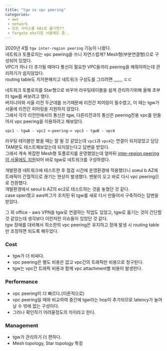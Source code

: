 ```yaml
---
title: "tgw vs vpc peering"
categories:
 - aws
 - network
 - 모든 서비스를 k8s로 옮기면??
 - fargate eks지원 서울에도 좀..
---
```

2020년 4월 ```tgw inter-region peering``` 기능이 나왔다.  
네트워크 토폴로지는 vpc peering을 쓰니 자연스럽게? Mesh형(부분연결형)으로 구성되어 있었다.  
VPC가 하나 더 추가될 때마다 통신이 필요한 VPC들끼리 peering을 해줘야하는데 관리하기가 쉽지않았다.  
routing table도 지저분해지고 네트워크 구성도를 그리려면 ,,,,,,, ㄷㄷ

네트워크 토폴로지를 Star형으로 바꾸어 라우팅테이블을 쉽게 관리하기위해 올해 초부터 tgw를 써보려고 했다.  
버지니아와 서울 리전 두군데를 쓰기때문에 리전간 피어링이 필수였고, 이 때는 tgw가 서울에 리전간 피어링을 지원하지 않았다.  
그래서 각각 리전안에서의 통신은 tgw, 다른리전과의 통신은 peering전용 vpc를 만들어서 vpc peering을 이용하려고 해보았다.

```console
vpc1 - tgwA - vpc2 <-peering-> vpc3 - tgwB - vpc4
```

라우팅 테이블만 봤을 때는 잘 될 것 같았는데 ```vpc1```과 ```vpc4```는 연결이 되지않았고 담당 TAM분도 테스트해보았는데 되지않는다고 답변을 받았다.  
그래서 계속 복잡한 Mesh형 토폴로지를 운영했었는데 얼마뒤 [inter-region peering이 서울에도 지원](https://aws.amazon.com/about-aws/whats-new/2020/04/aws-transit-gateway-now-supports-inter-region-peering-in-11-additional-regions/)되어 바로 tgw로 네트워크를 구성하였다.

개발환경 네트워크에 테스트한 후 점검 시간에 운영환경에 적용했더니 soeul b AZ에 트래픽이 간헐적으로 끊기는 현상이 발생했다.
멘붕이 오고 바로 다시 vpc peering으로 전환했다.  
개발환경에서 seoul b AZ의 ec2로 테스트하는 것을 놓쳤던 것 같다.  
case open했고 aws버그가 조치된 뒤 tgw를 새로 다시 만들어서 구축하라는 답변을 받았다.

그 외 office - aws VPN을 tgw로 연결하는 작업도 있었고, tgw로 옮기는 것이 간단할 것 같았는데 생각보다 이런저런 이슈들이 있었던 것 같다.  
tgw 장애를 대비해서 최소한의 vpc peering은 유지하고 장애 발생 시 routing table만 조정하면 되도록 해두었다.

### Cost
- tgw가 더 비싸다.
- vpc peering은 별도 비용은 없고 vpc간의 트래픽만 비용으로 청구된다.
- tgw는 vpc간 트래픽 비용과 함께 vpc attachment별 비용이 발생한다.

### Performance
- vpc peering이 더 빠르다.(이론적으로)
- vpc peering일 때와 비교하여 중간에 tgw라는 hop이 추가되므로 latency가 늘어날 수 밖에 없는 구성이다.
- 그러나 확인하기 어려울정도의 차이라고 한다.

### Management
- tgw가 관리하기 더 편하다.
- Mesh topology, Star topology 특징